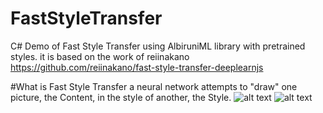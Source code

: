 ﻿# FastStyleTransfer
C# Demo of Fast Style Transfer using AlbiruniML library with pretrained styles.
it is based on the work of reiinakano
https://github.com/reiinakano/fast-style-transfer-deeplearnjs

#What is Fast Style Transfer
a neural network attempts to "draw" one picture, the Content, in the style of another, the Style.
![alt text](https://raw.githubusercontent.com/lengstrom/fast-style-transfer/master/examples/content/stata.jpg)
![alt text](https://raw.githubusercontent.com/lengstrom/fast-style-transfer/master/examples/results/stata_udnie.jpg)

